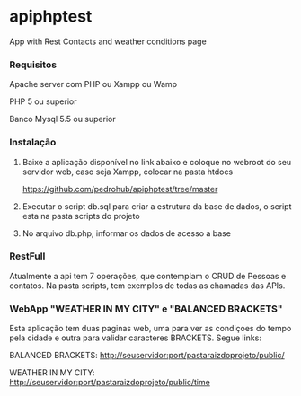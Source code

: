 # apiphptest
App with Rest Contacts and weather conditions page


### Requisitos

Apache server com PHP ou Xampp ou Wamp

PHP 5 ou superior

Banco Mysql 5.5 ou superior

### Instalação

1. Baixe a aplicação disponível no link abaixo e coloque no webroot do seu servidor web, caso seja Xampp, colocar na pasta htdocs

	https://github.com/pedrohub/apiphptest/tree/master

2. Executar o script db.sql para criar a estrutura da base de dados, o script esta na pasta scripts do projeto

3. No arquivo db.php, informar os dados de acesso a base

### RestFull
Atualmente a api tem 7 operações, que contemplam o CRUD de Pessoas e contatos. Na pasta scripts, tem exemplos de todas as chamadas das APIs.

### WebApp "WEATHER IN MY CITY" e "BALANCED BRACKETS"
Esta aplicação tem duas paginas web, uma para ver as condiçoes do tempo pela cidade e outra para validar caracteres BRACKETS. Segue links:

BALANCED BRACKETS: <http://seuservidor:port/pastaraizdoprojeto/public/>

WEATHER IN MY CITY: <http://seuservidor:port/pastaraizdoprojeto/public/time> 
